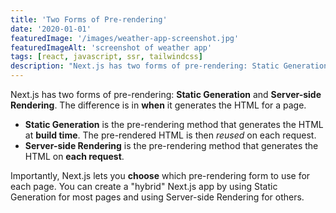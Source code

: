 ```yaml
---
title: 'Two Forms of Pre-rendering'
date: '2020-01-01'
featuredImage: '/images/weather-app-screenshot.jpg'
featuredImageAlt: 'screenshot of weather app'
tags: [react, javascript, ssr, tailwindcss]
description: "Next.js has two forms of pre-rendering: Static Generation and Server-side Rendering. The difference is in when it generates the HTML for a page."
---
```


Next.js has two forms of pre-rendering: **Static Generation** and **Server-side Rendering**. The difference is in **when** it generates the HTML for a page.

- **Static Generation** is the pre-rendering method that generates the HTML at **build time**. The pre-rendered HTML is then _reused_ on each request.
- **Server-side Rendering** is the pre-rendering method that generates the HTML on **each request**.

Importantly, Next.js lets you **choose** which pre-rendering form to use for each page. You can create a "hybrid" Next.js app by using Static Generation for most pages and using Server-side Rendering for others.